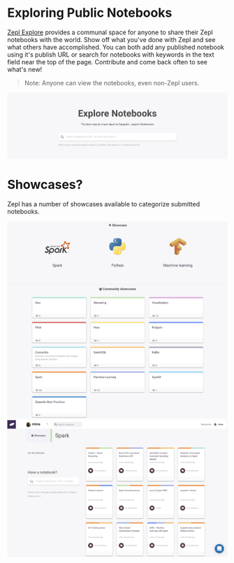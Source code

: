 # Exploring Public Notebooks

[Zepl Explore](https://www.Zepl.com/explore) provides a communal space for anyone to share their Zepl notebooks with the world. Show off what you've done with Zepl and see what others have accomplished. You can both add any published notebook using it's publish URL or search for notebooks with keywords in the text field near the top of the page. Contribute and come back often to see what's new!

> Note: Anyone can view the notebooks, even non-Zepl users.

<center><img src="../../img/explore_notebook_main.png" class="big-img"/></center>

# Showcases?

Zepl has a number of showcases available to categorize submitted notebooks.

<img src="../../img/showcases.png" class="image-box big-img"/>

<img src="../../img/showcase_example.png" class="image-box big-img"/>
